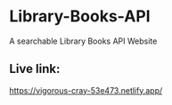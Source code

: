 # Library-Books-API
A searchable Library Books API Website
## Live link: 
https://vigorous-cray-53e473.netlify.app/

